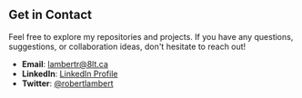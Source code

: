 

## Get in Contact

Feel free to explore my repositories and projects. If you have any questions, suggestions, or collaboration ideas, don't hesitate to reach out!

- **Email**: lambertr@8lt.ca
- **LinkedIn**: [LinkedIn Profile](https://www.linkedin.com/in/rojl/)
- **Twitter**: [@robertlambert](https://twitter.com/robertlambert)
